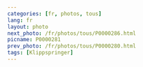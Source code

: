 ```yaml
---
categories: [fr, photos, tous]
lang: fr
layout: photo
next_photo: /fr/photos/tous/P0000286.html
picname: P0000281
prev_photo: /fr/photos/tous/P0000280.html
tags: [Klippspringer]
---
```

